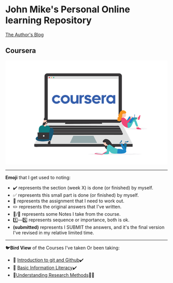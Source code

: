 # John Mike's Personal Online learning Repository

[The Author's Blog](https://69mike.com)

## Coursera

![Coursera Logo](/Basic_information_literacy/images/Coursera-New-Banner.png)

---

**Emoji** that I get used to noting:

- :heavy_check_mark: represents the section (week X) is done (or finished) by myself. 
- :white_check_mark: represents this small part is done (or finished) by myself.
- :red_circle: represents the assignment that I  need to work out.
- :pencil2: represents the original answers that I've written.
- :pushpin:/:memo: represents some Notes I take from the course.
- :one:—:five: represents sequence or importance, both is ok.
- **(submitted)** represents I  SUBMIT the answers, and it's the final version I've revised in my relative limited time.

---

:bird:**Bird View** of the Courses I've taken Or been taking:

- :closed_book: [Introduction to git and Github](/Git/Git_Notes.md):heavy_check_mark:
- :closed_book: [Basic Information Literacy](Basic_information_literacy/Practice.md):heavy_check_mark:
- :book:[Understanding Research Methods](Understanding_Research_Methods/Research_method.md):triangular_flag_on_post::memo:

<!--

## Udemy

## XUETANG ZAIXIAN
## 中国大学慕课
-->
